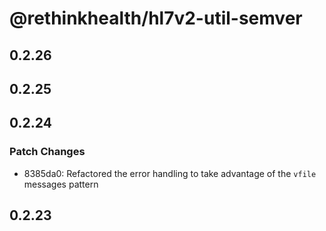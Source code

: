 # @rethinkhealth/hl7v2-util-semver

## 0.2.26

## 0.2.25

## 0.2.24

### Patch Changes

- 8385da0: Refactored the error handling to take advantage of the `vfile` messages pattern

## 0.2.23
